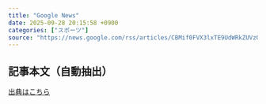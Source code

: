 ```yaml
---
title: "Google News"
date: 2025-09-28 20:15:58 +0900
categories: ["スポーツ"]
source: "https://news.google.com/rss/articles/CBMif0FVX3lxTE9UdWRkZUVzQUk2OWpVS24tQUxSVHVqRTVJVmhRRTItQlBSdUQ1LU9tMUNCeDlkREUxS1htV0ZnRlFPUEFPMWdjcmFZeHNiYm8wbUhRRWt4a3k2aHctM0ZvdUlMM2t3aEdzM05DelV1M0VMcE1SQ3NqV0FBMWtDMWc?oc=5"
---
```


## 記事本文（自動抽出）
<body class="y0K44d EA71Tc" id="readabilityBody"></body>

[出典はこちら](https://news.google.com/rss/articles/CBMif0FVX3lxTE9UdWRkZUVzQUk2OWpVS24tQUxSVHVqRTVJVmhRRTItQlBSdUQ1LU9tMUNCeDlkREUxS1htV0ZnRlFPUEFPMWdjcmFZeHNiYm8wbUhRRWt4a3k2aHctM0ZvdUlMM2t3aEdzM05DelV1M0VMcE1SQ3NqV0FBMWtDMWc?oc=5)
